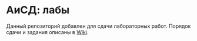﻿# АиСД: лабы

Данный репозиторий добавлен для сдачи лабораторных работ.
Порядок сдачи и задания описаны в [Wiki](https://github.com/Qui-Gon173/AiSD-2020-Wiki/wiki).
